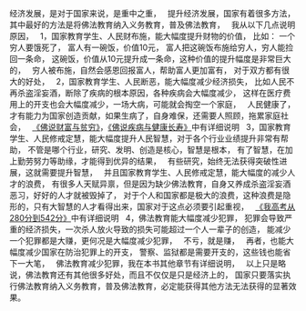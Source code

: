 经济发展，是对于国家来说，是重中之重，
&nbsp;
提升经济发展，国家有着很多方法，
其中最好的方法是将佛法教育纳入义务教育，普及佛法教育，
&nbsp;
我从以下几点说明原因，
&nbsp;
1，国家教育学生、人民财布施，能大幅度提升财物的价值，
比如：
一个穷人要饿死了，
富人有一碗饭，价值10元，
富人把这碗饭布施给穷人，穷人能捡回一条命，
这碗饭，价值从10元提升成一条命，这种价值的提升幅度是非常巨大的，
&nbsp;
穷人被布施，自然会感恩回报富人，帮助富人更加富有，
对于双方都有很大的好处，
&nbsp;
2，国家教育学生、人民断恶，能大幅度减少经济损失，
比如人民不再杀盗淫妄酒，断除了疾病的根本原因，各种疾病会大幅度减少，
这样在医疗费用上的开支也会大幅度减少，一场大病，可能就会掏空一个家庭，
&nbsp;
人民健康了，才有能力为国家创造贡献，如果生病了，自身难保，还需要人照顾，拖累家庭社会，
&nbsp;
[《佛说财富与贫穷》](https://www.kancloud.cn/luojiangtao/foshuocaifu)，[《佛说疾病与健康长寿》](https://www.kancloud.cn/luojiangtao/foshuojiankang)中有详细说明
&nbsp;
3，国家教育学生、人民修戒定慧，能大幅度提升人民智慧，对于各个行业业绩提升非常有帮助，
不管是哪个行业，研究、发明、创造是核心，智慧是根本，
有了智慧，在加上勤劳努力等助缘，才能得到优异的结果，
&nbsp;
有些研究，始终无法获得突破性进展，这就需要提升智慧，
&nbsp;
并且国家教育学生、人民修戒定慧，能大幅度的减少人才的浪费，
有很多人天赋异禀，但是因为缺少佛法教育，自身又养成杀盗淫妄酒恶习，好好的人才就被毁掉了，
对于个人和国家都是极大的浪费，这种浪费是隐形的，只有大智慧的人才看得出来，国家对于这点必须要引起重视，
&nbsp;
[《我高考从280分到542分》](https://www.kancloud.cn/luojiangtao/foshuoxuexi)中有详细说明
&nbsp;
4，佛法教育能大幅度减少犯罪，
犯罪会导致严重的经济损失，一次杀人放火导致的损失可能超过一个人一辈子的创造，
能减少一个犯罪都是大赚，更何况是大幅度减少犯罪，
&nbsp;
不亏，就是赚，
&nbsp;
再者，也能大幅度减少国家在防治犯罪上的开支，
警察、监狱都是需要开支的，这些钱也能省下一大笔，
&nbsp;
佛法教育减少犯罪，我在本书其他章节有详细说明，
&nbsp;
以上只是略说，佛法教育还有其他很多好处，而且不仅仅是只是经济上的，
国家只要落实执行佛法教育纳入义务教育，普及佛法教育，必定能获得其他方法无法获得的显著效果。



